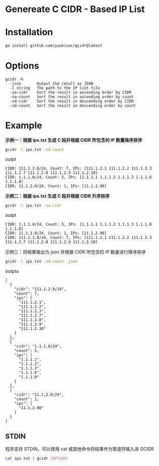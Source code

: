 # Genereate C CIDR - Based IP List

# Installation

```bash
go install github.com/yuukisec/gcidr@latest
```

# Options

```text
gcidr -h
  -json       Output the result as JSON
  -l string   The path to the IP list file
  -sa-cidr    Sort the result in ascending order by CIDR
  -sa-count   Sort the result in ascending order by count
  -sd-cidr    Sort the result in descending order by CIDR
  -sd-count   Sort the result in descending order by count
```

# Example

**示例一：根据 ips.txt 生成 C 段并根据 CIDR 所包含的 IP 数量降序排序**

```bash
gcidr -l ips.txt -sd-count
```

outpt

```text
CIDR: 111.1.2.0/24, Count: 7, IPs: [111.1.2.1 111.1.2.2 111.1.2.3 111.1.2.7 111.1.2.8 111.1.2.9 111.1.2.10]
CIDR: 1.1.1.0/24, Count: 5, IPs: [1.1.1.1 1.1.1.2 1.1.1.3 1.1.1.6 1.1.1.8]
CIDR: 11.1.2.0/24, Count: 1, IPs: [11.1.2.90]
```

**示例二：根据 ips.txt 生成 C 段并根据 CIDR 升序排序**

```bash
gcidr -l ips.txt -sa-cidr
```

outpt

```text
CIDR: 1.1.1.0/24, Count: 5, IPs: [1.1.1.1 1.1.1.2 1.1.1.3 1.1.1.6 1.1.1.8]
CIDR: 11.1.2.0/24, Count: 1, IPs: [11.1.2.90]
CIDR: 111.1.2.0/24, Count: 7, IPs: [111.1.2.1 111.1.2.2 111.1.2.3 111.1.2.7 111.1.2.8 111.1.2.9 111.1.2.10]
```

示例三：将结果输出为 json 并根据 CIDR 所包含的 IP 数量进行降序排序

```bash
gcidr -l ips.txt -sd-count -json
```

outptu

```text
[
  {
    "cidr": "111.1.2.0/24",
    "count": 7,
    "ips": [
      "111.1.2.1",
      "111.1.2.2",
      "111.1.2.3",
      "111.1.2.7",
      "111.1.2.8",
      "111.1.2.9",
      "111.1.2.10"
    ]
  },
  {
    "cidr": "1.1.1.0/24",
    "count": 5,
    "ips": [
      "1.1.1.1",
      "1.1.1.2",
      "1.1.1.3",
      "1.1.1.6",
      "1.1.1.8"
    ]
  },
  {
    "cidr": "11.1.2.0/24",
    "count": 1,
    "ips": [
      "11.1.2.90"
    ]
  }
]
```

## STDIN

程序支持 STDIN，可以使用 cat 或其他命令将结果作为管道符输入进 GCIDR

```bash
cat ips.txt | gcidr [OPTION]
```